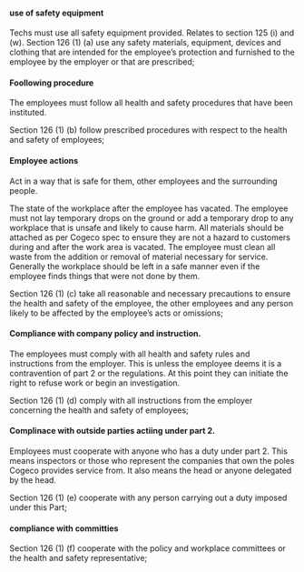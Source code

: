 
#### use of safety equipment
Techs must use all safety equipment provided.
Relates to section 125 (i) and (w).
Section 126 (1)
(a) use any safety materials, equipment, devices and clothing that are intended for the employee’s protection and furnished to the employee by the employer or that are prescribed;

#### Foollowing procedure
The employees must follow all health and safety procedures that have been instituted.

Section 126 (1) 
(b) follow prescribed procedures with respect to the health and safety of employees;

#### Employee actions

Act in a way that is safe for them, other employees and the surrounding people.

The state of the workplace after the employee has vacated.
The employee must not lay temporary drops on the ground or add a temporary drop to any workplace that is unsafe and likely to cause harm.
All materials should be attached as per Cogeco spec to ensure they are not a hazard to customers during and after the work area is vacated.
The employee must clean all waste from the addition or removal of material necessary for service. 
Generally the workplace should be left in a safe manner even if the employee finds things that were not done by them.

Section 126 (1) 
(c) take all reasonable and necessary precautions to ensure the health and safety of the employee, the other employees and any person likely to be affected by the employee’s acts or omissions;

#### Compliance with company policy and instruction.
The employees must comply with all health and safety rules and instructions from the employer.
This is unless the employee deems it is a contravention of part 2 or the regulations. At this point they can initiate the right to refuse work or begin an investigation.

Section 126 (1) 
(d) comply with all instructions from the employer concerning the health and safety of employees;

#### Complinace with outside parties actiing under part 2.
Employees must cooperate with anyone who has a duty under part 2. This means inspectors or those who represent the companies that own the poles Cogeco provides service from.
It also means the head or anyone delegated by the head.

Section 126 (1)
(e) cooperate with any person carrying out a duty imposed under this Part;

#### compliance with committies
Section 126 (1)
(f) cooperate with the policy and workplace committees or the health and safety representative;


